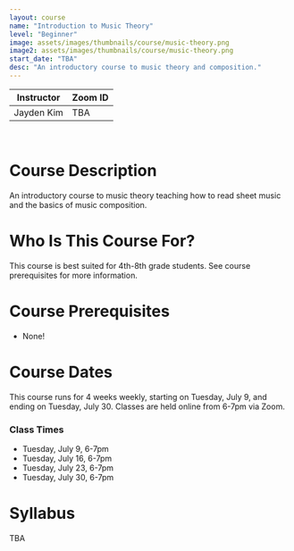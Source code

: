 ```yaml
---
layout: course
name: "Introduction to Music Theory"
level: "Beginner"
image: assets/images/thumbnails/course/music-theory.png
image2: assets/images/thumbnails/course/music-theory.png
start_date: "TBA"
desc: "An introductory course to music theory and composition."
---
```


<link rel="stylesheet" href="assets/css/table.css">
<table class="styled-table">
    <thead>
        <tr>
            <th>Instructor</th>
            <th>Zoom ID</th>
        </tr>
    </thead>
    <tbody>
        <tr>
            <td>Jayden Kim</td>
            <td>TBA</td>
        </tr>
    </tbody>
</table>
<br/>

# Course Description

An introductory course to music theory teaching how to read sheet music and the basics of music composition.

# Who Is This Course For?

This course is best suited for 4th-8th grade students. See course prerequisites for more information.

# Course Prerequisites

- None!

# Course Dates

This course runs for 4 weeks weekly, starting on Tuesday, July 9, and ending on Tuesday, July 30. Classes are held online from 6-7pm via Zoom.

### Class Times

- Tuesday, July 9, 6-7pm
- Tuesday, July 16, 6-7pm
- Tuesday, July 23, 6-7pm
- Tuesday, July 30, 6-7pm

# Syllabus

TBA